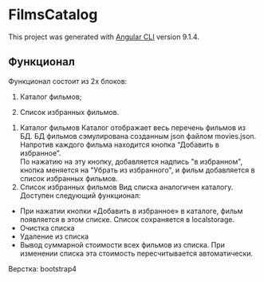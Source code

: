 # FilmsCatalog

This project was generated with [Angular CLI](https://github.com/angular/angular-cli) version 9.1.4.


## Функционал

Функционал  состоит из 2х блоков:

1. Каталог фильмов;

2. Список избранных фильмов.

1) Каталог фильмов
Каталог отображает весь перечень фильмов из БД. БД фильмов сэмулирована созданным json файлом movies.json. 
Напротив каждого фильма находится кнопка “Добавить в избранное”.  
По нажатию на эту кнопку, добавляется надпись "в избранном", кнопка меняется на "Убрать из избранного", и фильм добавляется в список избранных фильмов. 
2) Список избранных фильмов
Вид списка аналогичен каталогу. Доступен следующий функционал:
- При нажатии кнопки «Добавить в избранное» в каталоге, фильм появляется в этом списке. Список сохраняется в localstorage.
- Очистка списка
- Удаление из списка
- Вывод суммарной стоимости всех фильмов из списка. При изменении списка эта стоимость пересчитывается автоматически.

Верстка: bootstrap4
